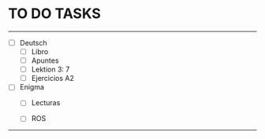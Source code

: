 # TO DO TASKS 


---

- [ ] Deutsch
	- [ ] Libro
	- [ ] Apuntes
	- [ ] Lektion 3: 7
	- [ ] Ejercicios A2
 
 - [ ] Enigma
	 - [ ] Lecturas
	 - [ ] ROS


---


